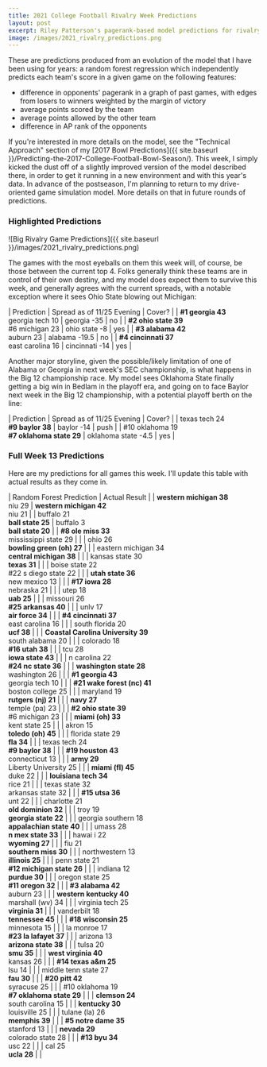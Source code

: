 ```yaml
---
title: 2021 College Football Rivalry Week Predictions
layout: post
excerpt: Riley Patterson's pagerank-based model predictions for rivalry week 2021.
image: /images/2021_rivalry_predictions.png
---
```


These are predictions produced from an evolution of the model that I have been using for years: a random forest regression which independently predicts each team's score in a given game on the following features:
* difference in opponents' pagerank in a graph of past games, with edges from losers to winners weighted by the margin of victory
* average points scored by the team
* average points allowed by the other team
* difference in AP rank of the opponents

If you're interested in more details on the model, see the "Technical Approach" section of my [2017 Bowl Predictions]({{ site.baseurl }}/Predicting-the-2017-College-Football-Bowl-Season/). This week, I simply kicked the dust off of a slightly improved version of the model described there, in order to get it running in a new environment and with this year's data. In advance of the postseason, I'm planning to return to my drive-oriented game simulation model. More details on that in future rounds of predictions.

### Highlighted Predictions

![Big Rivalry Game Predictions]({{ site.baseurl }}/images/2021_rivalry_predictions.png)

The games with the most eyeballs on them this week will, of course, be those between the current top 4. Folks generally think these teams are in control of their own destiny, and my model does expect them to survive this week, and generally agrees with the current spreads, with a notable exception where it sees Ohio State blowing out Michigan:

| Prediction | Spread as of 11/25 Evening | Cover? |
| **#1 georgia 43**<br>georgia tech 10 | georgia -35 | no |
| **#2 ohio state 39**<br>#6 michigan 23 | ohio state -8 | yes |
| **#3 alabama 42**<br>auburn 23 | alabama -19.5 | no |
| **#4 cincinnati 37**<br>east carolina 16 | cincinnati -14 | yes |

Another major storyline, given the possible/likely limitation of one of Alabama or Georgia in next week's SEC championship, is what happens in the Big 12 championship race. My model sees Oklahoma State finally getting a big win in Bedlam in the playoff era, and going on to face Baylor next week in the Big 12 championship, with a potential playoff berth on the line:

| Prediction | Spread as of 11/25 Evening | Cover? |
| texas tech 24<br>**#9 baylor 38** | baylor -14 | push |
| #10 oklahoma 19<br>**#7 oklahoma state 29** | oklahoma state -4.5 | yes |

### Full Week 13 Predictions

Here are my predictions for all games this week. I'll update this table with actual results as they come in.

| Random Forest Prediction | Actual Result |
| **western michigan 38**<br>niu 29 | **western michigan 42**<br>niu 21 |
| buffalo 21<br>**ball state 25** | buffalo 3<br>**ball state 20** |
| **#8 ole miss 33**<br>mississippi state 29 |  |
| ohio 26<br>**bowling green (oh) 27** |  |
| eastern michigan 34<br>**central michigan 38** |  |
| kansas state 30<br>**texas 31** |  |
| boise state 22<br>#22 s diego state 22 |  |
| **utah state 36**<br>new mexico 13 |  |
| **#17 iowa 28**<br>nebraska 21 |  |
| utep 18<br>**uab 25** |  |
| missouri 26<br>**#25 arkansas 40** |  |
| unlv 17<br>**air force 34** |  |
| **#4 cincinnati 37**<br>east carolina 16 |  |
| south florida 20<br>**ucf 38** |  |
| **Coastal Carolina University 39**<br>south alabama 20 |  |
| colorado 18<br>**#16 utah 38** |  |
| tcu 28<br>**iowa state 43** |  |
| n carolina 22<br>**#24 nc state 36** |  |
| **washington state 28**<br>washington 26 |  |
| **#1 georgia 43**<br>georgia tech 10 |  |
| **#21 wake forest (nc) 41**<br>boston college 25 |  |
| maryland 19<br>**rutgers (nj) 21** |  |
| **navy 27**<br>temple (pa) 23 |  |
| **#2 ohio state 39**<br>#6 michigan 23 |  |
| **miami (oh) 33**<br>kent state 25 |  |
| akron 15<br>**toledo (oh) 45** |  |
| florida state 29<br>**fla 34** |  |
| texas tech 24<br>**#9 baylor 38** |  |
| **#19 houston 43**<br>connecticut 13 |  |
| **army 29**<br>Liberty University 25 |  |
| **miami (fl) 45**<br>duke 22 |  |
| **louisiana tech 34**<br>rice 21 |  |
| texas state 32<br>arkansas state 32 |  |
| **#15 utsa 36**<br>unt 22 |  |
| charlotte 21<br>**old dominion 32** |  |
| troy 19<br>**georgia state 22** |  |
| georgia southern 18<br>**appalachian state 40** |  |
| umass 28<br>**n mex state 33** |  |
| hawai i 22<br>**wyoming 27** |  |
| fiu 21<br>**southern miss 30** |  |
| northwestern 13<br>**illinois 25** |  |
| penn state 21<br>**#12 michigan state 26** |  |
| indiana 12<br>**purdue 30** |  |
| oregon state 25<br>**#11 oregon 32** |  |
| **#3 alabama 42**<br>auburn 23 |  |
| **western kentucky 40**<br>marshall (wv) 34 |  |
| virginia tech 25<br>**virginia 31** |  |
| vanderbilt 18<br>**tennessee 45** |  |
| **#18 wisconsin 25**<br>minnesota 15 |  |
| la monroe 17<br>**#23 la lafayet 37** |  |
| arizona 13<br>**arizona state 38** |  |
| tulsa 20<br>**smu 35** |  |
| **west virginia 40**<br>kansas 26 |  |
| **#14 texas a&m 25**<br>lsu 14 |  |
| middle tenn state 27<br>**fau 30** |  |
| **#20 pitt 42**<br>syracuse 25 |  |
| #10 oklahoma 19<br>**#7 oklahoma state 29** |  |
| **clemson 24**<br>south carolina 15 |  |
| **kentucky 30**<br>louisville 25 |  |
| tulane (la) 26<br>**memphis 39** |  |
| **#5 notre dame 35**<br>stanford 13 |  |
| **nevada 29**<br>colorado state 28 |  |
| **#13 byu 34**<br>usc 22 |  |
| cal 25<br>**ucla 28** |  |
